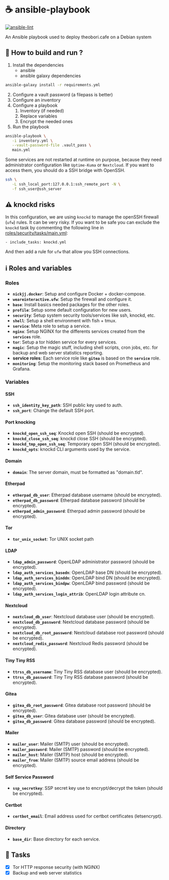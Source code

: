 # ☕ ansible-playbook

[![ansible-lint](https://github.com/theobori-cafe/ansible-playbook/actions/workflows/ansible-lint.yml/badge.svg)](https://github.com/theobori-cafe/ansible-playbook/actions/workflows/ansible-lint.yml)

An Ansible playbook used to deploy theobori.cafe on a Debian system

## 📖 How to build and run ?

1. Install the dependencies 
   - ansible
   - ansible galaxy dependencies

```sh
ansible-galaxy install -r requirements.yml
```

2. Configure a vault password (a filepass is better)
3. Configure an inventory
4. Configure a playbook
   1. Inventory (if needed)
   2. Replace variables
   3. Encrypt the needed ones
5. Run the playbook

```sh
ansible-playbook \
   -i inventory.yml \
   --vault-password-file .vault_pass \
   main.yml
```

Some services are not restarted at runtime on purpose, because they need administrator configuration like `Uptime-Kuma` or `Nextcloud`. If you want to access them, you should do a SSH bridge with OpenSSH.

```sh
ssh \
   -L ssh_local_port:127.0.0.1:ssh_remote_port -N \
   -f ssh_user@ssh_server
```

## ⚠️ knockd risks

In this configuration, we are using `knockd` to manage the openSSH firewall (`ufw`) rules. It can be very risky. If you want to be safe you can exclude the `knockd` task by commenting the following line in [roles/security/tasks/main.yml](roles/security/tasks/main.yml):

```sh
- include_tasks: knockd.yml
```

And then add a rule for `ufw` that allow you SSH connections.

## ℹ️ Roles and variables

### Roles

- **`nickjj.docker`**: Setup and configure Docker + docker-compose.
- **`weareinteractive.ufw`**: Setup the firewall and configure it.
- **`base`**: Install basics needed packages for the other roles.
- **`profile`**: Setup some default configuration for new users.
- **`security`**: Setup system security tools/services like ssh, knockd, etc.
- **`shell`**: Setup a shell environment with fish + tmux.
- **`service`**: Meta role to setup a service.
- **`nginx`**: Setup NGINX for the differents services created from the **`services`** role.
- **`tor`**: Setup a tor hidden service for every services.
- **`magic`**: Setup the magic stuff, including shell scripts, cron jobs, etc. for backup and web server statistics reporting.
- **service roles**: Each service role like **`gitea`** is based on the **`service`** role.
- **`monitoring`**: Setup the monitoring stack based on Prometheus and Grafana.

### Variables

#### SSH
- **`ssh_identity_key_path`**: SSH public key used to auth.
- **`ssh_port`**: Change the default SSH port.

#### Port knocking
- **`knockd_open_ssh_seq`**: Knockd open SSH (should be encrypted).
- **`knockd_close_ssh_seq`**: knockd close SSH (should be encrypted).
- **`knockd_tmp_open_ssh_seq`**: Temporary open SSH (should be encrypted).
- **`knockd_opts`**: knockd CLI arguments used by the service.

#### Domain
- **`domain`**: The server domain, must be formatted as "domain.tld".

#### Etherpad
- **`etherpad_db_user`**: Etherpad database username (should be encrypted).
- **`etherpad_db_password`**: Etherpad database password (should be encrypted).
- **`etherpad_admin_password`**: Etherpad admin password (should be encrypted).

#### Tor
- **`tor_unix_socket`**: Tor UNIX socket path

#### LDAP
- **`ldap_admin_password`**: OpenLDAP administrator password (should be encrypted).
- **`ldap_auth_services_basedn`**: OpenLDAP base DN (should be encrypted).
- **`ldap_auth_services_binddn`**: OpenLDAP bind DN (should be encrypted).
- **`ldap_auth_services_bindpw`**: OpenLDAP bind password (should be encrypted).
- **`ldap_auth_services_login_attrib`**: OpenLDAP login attribute cn.

#### Nextcloud
- **`nextcloud_db_user`**: Nextcloud database user (should be encrypted).
- **`nextcloud_db_password`**: Nextcloud database password (should be encrypted).
- **`nextcloud_db_root_password`**: Nextcloud database root password (should be encrypted).
- **`nextcloud_redis_password`**: Nextcloud Redis password (should be encrypted).

#### Tiny Tiny RSS
- **`ttrss_db_username`**: Tiny Tiny RSS database user (should be encrypted).
- **`ttrss_db_password`**: Tiny Tiny RSS database password (should be encrypted).

#### Gitea
- **`gitea_db_root_password`**: Gitea database root password (should be encrypted).
- **`gitea_db_user`**: Gitea database user (should be encrypted).
- **`gitea_db_password`**: Gitea database password (should be encrypted).
  
#### Mailer
- **`mailer_user`**: Mailer (SMTP) user (should be encrypted).
- **`mailer_password`**: Mailer (SMTP) password (should be encrypted).
- **`mailer_host`**: Mailer (SMTP) host (should be encrypted).
- **`mailer_from`**: Mailer (SMTP) source email address (should be encrypted).

#### Self Service Password
- **`ssp_secretkey`**: SSP secret key use to encrypt/decrypt the token (should be encrypted).

#### Certbot
- **`certbot_email`**: Email address used for certbot certificates (letsencrypt).

#### Directory
- **`base_dir`**: Base directory for each service.

## 🎉 Tasks
- [x] Tor HTTP response security (with NGINX)
- [x] Backup and web server statistics
